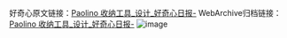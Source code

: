 好奇心原文链接：[Paolino 收纳工具_设计_好奇心日报-](https://www.qdaily.com/articles/4776.html)
WebArchive归档链接：[Paolino 收纳工具_设计_好奇心日报-](http://web.archive.org/web/20190623162653/https://www.qdaily.com/articles/4776.html)
![image](http://ww3.sinaimg.cn/large/007d5XDply1g3w5rnu2tlj30u03aeam0)